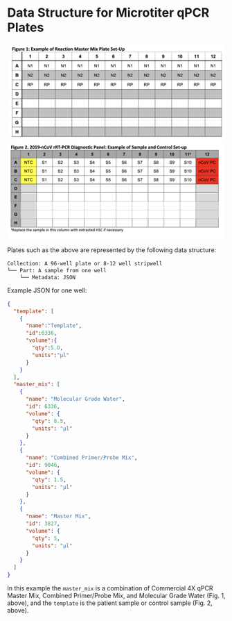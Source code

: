 # Data Structure for Microtiter qPCR Plates

<img src="/docs/_images/primer_layout.png" alt="Primer layout for the CDC Protocol" width="600"/>

<img src="/docs/_images/sample_layout.png" alt="Sample layout for the CDC Protocol" width="600"/>

Plates such as the above are represented by the following data structure:

```
Collection: A 96-well plate or 8-12 well stripwell
└── Part: A sample from one well
    └── Metadata: JSON
```

Example JSON for one well:

```json
{
  "template": [
    {
      "name":"Template",
      "id":6336,
      "volume":{
        "qty":5.0,
        "units":"µl"
      }
    }
  ],
  "master_mix": [
    {
      "name": "Molecular Grade Water",
      "id": 6336,
      "volume": {
        "qty": 8.5,
        "units": "µl"
      }
    },
    {
      "name": "Combined Primer/Probe Mix",
      "id": 9046,
      "volume": {
        "qty": 1.5,
        "units": "µl"
      }
    },
    {
      "name": "Master Mix",
      "id": 3827,
      "volume": {
        "qty": 5,
        "units": "µl"
      }
    }
  ]
}
```

In this example the `master_mix` is a combination of Commercial 4X qPCR Master Mix, Combined Primer/Probe Mix, and Molecular Grade Water (Fig. 1, above), and the `template` is the patient sample or control sample (Fig. 2, above). 

